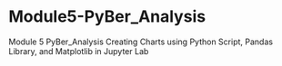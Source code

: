 # Module5-PyBer_Analysis
Module 5 PyBer_Analysis Creating Charts using Python Script, Pandas Library, and Matplotlib in Jupyter Lab

